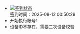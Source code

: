 - [![签到状态](https://github.com/womade/Cloud189-Actions/actions/workflows/main.yml/badge.svg?branch=main)](https://github.com/womade/Cloud189-Actions/actions/workflows/main.yml) <br> 签到时间：2025-08-12 00:50:29
- 开始执行帐号1
- 设备ID不存在，需要二次设备校验
